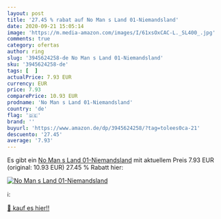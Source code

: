 ```yaml
---
layout: post
title: '27.45 % rabat auf No Man s Land 01-Niemandsland'
date: 2020-09-21 15:05:14
image: 'https://m.media-amazon.com/images/I/61xsOxCAC-L._SL400_.jpg'
comments: true
category: ofertas
author: ring
slug: '3945624258-de No Man s Land 01-Niemandsland'
sku: '3945624258-de'
tags: [  ]
actualPrice: 7.93 EUR
currency: EUR
price: 7.93
comparePrice: 10.93 EUR
prodname: 'No Man s Land 01-Niemandsland'
country: 'de'
flag: '🇩🇪'
brand: ''
buyurl: 'https://www.amazon.de/dp/3945624258/?tag=tolees0ca-21'
descuento: '27.45'
average: '7.93'
---
```


Es gibt ein [No Man s Land 01-Niemandsland](https://www.amazon.de/dp/3945624258/?tag=tolees0ca-21) mit aktuellem Preis 7.93 EUR (original: 10.93 EUR) 27.45 % Rabatt hier:

[![No Man s Land 01-Niemandsland](https://m.media-amazon.com/images/I/61xsOxCAC-L._SL400_.jpg)](https://www.amazon.de/dp/3945624258/?tag=tolees0ca-21)

ℹ️:


[🛒 kauf es hier!!](https://www.amazon.de/dp/3945624258/?tag=tolees0ca-21)
